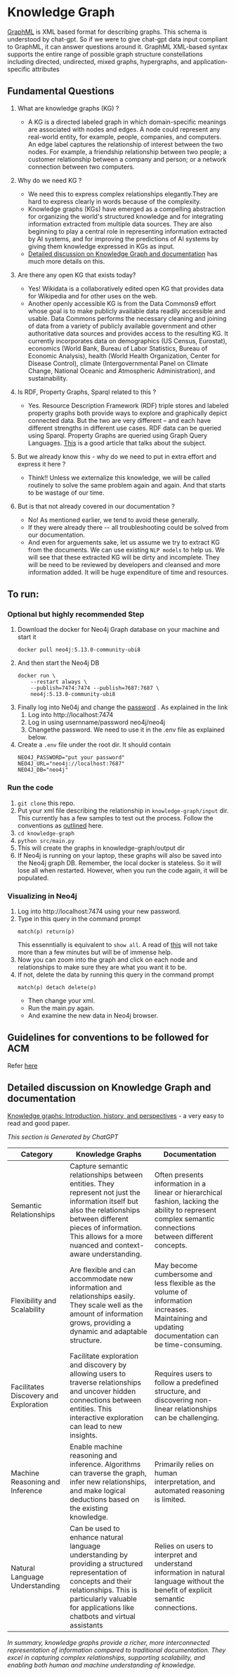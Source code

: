 # Knowledge Graph

[GraphML](http://graphml.graphdrawing.org/) is XML based format for describing graphs. This schema is understood by chat-gpt. So if we were to give chat-gpt data input compliant to GraphML, it can answer questions around it. GraphML XML-based syntax supports the entire range of possible graph structure constellations including directed, undirected, mixed graphs, hypergraphs, and application-specific attributes

## Fundamental Questions
1. What are knowledge graphs (KG) ?
    - A KG is a directed labeled graph in which domain-specific meanings are associated with nodes and edges. A node could represent any real-world entity, for example, people, companies, and computers. An edge label captures the relationship of interest between the two nodes. For example, a friendship relationship between two people; a customer relationship between a company and person; or a network connection between two computers.
1. Why do we need KG ?
    - We need this to express complex relationships elegantly.They are hard to express clearly in words because of the complexity. 
    - Knowledge graphs (KGs) have emerged as a compelling abstraction for organizing the world's structured knowledge and for integrating information extracted from multiple data sources. They are also beginning to play a central role in representing information extracted by AI systems, and for improving the predictions of AI systems by giving them knowledge expressed in KGs as input. 
    - [Detailed discussion on Knowledge Graph and documentation](#detailed-discussion-on-knowledge-graph-and-documentation) has much more details on this.
1. Are there any open KG that exists today?
    - Yes! Wikidata is a collaboratively edited open KG that provides data for Wikipedia and for other uses on the web.    
    - Another openly accessible KG is from the Data Commons9 effort whose goal is to make publicly available data readily accessible and usable. Data Commons performs the necessary cleaning and joining of data from a variety of publicly available government and other authoritative data sources and provides access to the resulting KG. It currently incorporates data on demographics (US Census, Eurostat), economics (World Bank, Bureau of Labor Statistics, Bureau of Economic Analysis), health (World Health Organization, Center for Disease Control), climate (Intergovernmental Panel on Climate Change, National Oceanic and Atmospheric Administration), and sustainability.

1. Is RDF, Property Graphs, Sparql related to this ?
    - Yes. Resource Description Framework (RDF) triple stores and labeled property graphs both provide ways to explore and graphically depict connected data. But the two are very different – and each have different strengths in different use cases. RDF data can be queried using Sparql. Property Graphs are queried using Graph Query Languages. [This](https://neo4j.com/blog/rdf-triple-store-vs-labeled-property-graph-difference/#brief-history) is a good article that talks about the subject.

1. But we already know this - why do we need to put in extra effort and express it here ?
    - Think!! Unless we externalize this knowledge, we will be called routinely to solve the same problem again and again. And that starts to be wastage of our time.
1. But is that not already covered in our documentation ?
    - No! As mentioned earlier, we tend to avoid these generally. 
    - If they were already there -- all troubleshooting could be solved from our documentation.
    - And even for arguements sake, let us assume we try to extract KG from the documents. We can use existing `NLP models` to help us. We will see that these extracted KG will be dirty and incomplete. They will be need to be reviewed by developers and cleansed and more information added. It will be huge expenditure of time and resources.

## To run:

### Optional but highly recommended Step
1. Download the docker for Neo4j Graph database on your machine and start it
    ```
    docker pull neo4j:5.13.0-community-ubi8
    ```
1. And then start the Neo4j DB
    ```
    docker run \
        --restart always \
        --publish=7474:7474 --publish=7687:7687 \
        neo4j:5.13.0-community-ubi8
    ```
1. Finally log into Ne04j and change the [password](https://neo4j.com/docs/operations-manual/current/docker/introduction/#docker-image) . As explained in the link
    1. Log into http://localhost:7474
    1. Log in using usernname/password neo4j/neo4j
    1. Changethe password. We need to use it in the .env file as explained below.
1. Create a `.env` file under the root dir. It should contain
    ```
    NEO4J_PASSWORD="put your password"
    NEO4J_URL="neo4j://localhost:7687"
    NEO4J_DB="neo4j"
    ```
### Run the code
1. `git clone` this repo.
1. Put your xml file describing the relationship in `knowledge-graph/input` dir. This currently has a few samples to test out the process. Follow the conventions as [outlined](./doc/naming.md) here.
1. ```cd knowledge-graph```
1. ```python src/main.py```
1. This will create the graphs in knowledge-graph/output dir
1. If Neo4j is running on your laptop, these graphs will also be saved into the Neo4j graph DB. Remember, the local docker is stateless. So it will lose all when restarted. However, when you run the code again, it will be populated.

### Visualizing in Neo4j
1. Log into http://localhost:7474 using your new password.
1. Type in this query in the command prompt
    ```
    match(p) return(p)

    ```
    This essenntially is equivalent to `show all`. A read of [this](https://neo4j.com/docs/cypher-manual/current/queries/concepts/) will not take more than a few minutes but will be of immense help.
1. Now you can zoom into the graph and click on each node and relationships to make sure they are what you want it to be.
1. If not, delete the data by running this query in the command prompt
    ```
    match(p) detach delete(p)

    ```
    - Then change your xml.
    - Run the main.py again. 
    - And examine the new data in Neo4j browser.


## Guidelines for conventions to be followed for ACM

Refer [here](./doc/naming.md)

## Detailed discussion on Knowledge Graph and documentation
[Knowledge graphs: Introduction, history, and perspectives](https://onlinelibrary.wiley.com/doi/10.1002/aaai.12033) - a very easy to read and good paper.

*This section is Generated by ChatGPT*

|Category|Knowledge Graphs|Documentation|
|---|---|---|
|Semantic Relationships|Capture semantic relationships between entities. They represent not just the information itself but also the relationships between different pieces of information. This allows for a more nuanced and context-aware understanding.|Often presents information in a linear or hierarchical fashion, lacking the ability to represent complex semantic connections between different concepts.|
|Flexibility and Scalability|Are flexible and can accommodate new information and relationships easily. They scale well as the amount of information grows, providing a dynamic and adaptable structure.|May become cumbersome and less flexible as the volume of information increases. Maintaining and updating documentation can be time-consuming.
Facilitates Discovery and Exploration|Facilitate exploration and discovery by allowing users to traverse relationships and uncover hidden connections between entities. This interactive exploration can lead to new insights.|Requires users to follow a predefined structure, and discovering non-linear relationships can be challenging.|
|Machine Reasoning and Inference|Enable machine reasoning and inference. Algorithms can traverse the graph, infer new relationships, and make logical deductions based on the existing knowledge.|Primarily relies on human interpretation, and automated reasoning is limited.|
|Natural Language Understanding|Can be used to enhance natural language understanding by providing a structured representation of concepts and their relationships. This is particularly valuable for applications like chatbots and virtual assistants|Relies on users to interpret and understand information in natural language without the benefit of explicit semantic connections.|

*In summary, knowledge graphs provide a richer, more interconnected representation of information compared to traditional documentation. They excel in capturing complex relationships, supporting scalability, and enabling both human and machine understanding of knowledge.*





